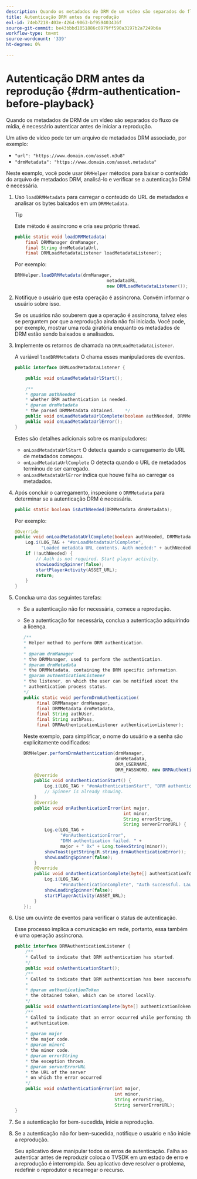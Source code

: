 ```yaml
---
description: Quando os metadados de DRM de um vídeo são separados do fluxo de mídia, é necessário autenticar antes de iniciar a reprodução.
title: Autenticação DRM antes da reprodução
exl-id: 74eb7218-403e-4264-9063-bf959403436f
source-git-commit: be43bbbd1051886c8979ff590a3197b2a7249b6a
workflow-type: tm+mt
source-wordcount: '339'
ht-degree: 0%

---
```


# Autenticação DRM antes da reprodução {#drm-authentication-before-playback}

Quando os metadados de DRM de um vídeo são separados do fluxo de mídia, é necessário autenticar antes de iniciar a reprodução.

Um ativo de vídeo pode ter um arquivo de metadados DRM associado, por exemplo:

* `"url": "https://www.domain.com/asset.m3u8"`
* `"drmMetadata": "https://www.domain.com/asset.metadata"`

Neste exemplo, você pode usar `DRMHelper` métodos para baixar o conteúdo do arquivo de metadados DRM, analisá-lo e verificar se a autenticação DRM é necessária.

1. Uso `loadDRMMetadata` para carregar o conteúdo do URL de metadados e analisar os bytes baixados em um `DRMMetadata`.

   >[!TIP]
   >
   >Este método é assíncrono e cria seu próprio thread.

   ```java
   public static void loadDRMMetadata( 
       final DRMManager drmManager, 
       final String drmMetadataUrl,  
       final DRMLoadMetadataListener loadMetadataListener); 
   ```

   Por exemplo:

   ```java
   DRMHelper.loadDRMMetadata(drmManager,  
                                      metadataURL,  
                                      new DRMLoadMetadataListener());
   ```

1. Notifique o usuário que esta operação é assíncrona. Convém informar o usuário sobre isso.

   Se os usuários não souberem que a operação é assíncrona, talvez eles se perguntem por que a reprodução ainda não foi iniciada. Você pode, por exemplo, mostrar uma roda giratória enquanto os metadados de DRM estão sendo baixados e analisados.

1. Implemente os retornos de chamada na `DRMLoadMetadataListener`.

   A variável `loadDRMMetadata` O chama esses manipuladores de eventos.

   ```java
   public interface DRMLoadMetadataListener { 
   
       public void onLoadMetadataUrlStart(); 
   
       /** 
       * @param authNeeded 
       * whether DRM authentication is needed. 
       * @param drmMetadata 
       * the parsed DRMMetadata obtained.    */ 
       public void onLoadMetadataUrlComplete(boolean authNeeded, DRMMetadata drmMetadata); 
       public void onLoadMetadataUrlError(); 
   } 
   ```

   Estes são detalhes adicionais sobre os manipuladores:

   * `onLoadMetadataUrlStart` O detecta quando o carregamento do URL de metadados começou.
   * `onLoadMetadataUrlComplete` O detecta quando o URL de metadados terminou de ser carregado.
   * `onLoadMetadataUrlError` indica que houve falha ao carregar os metadados.

1. Após concluir o carregamento, inspecione o `DRMMetadata` para determinar se a autenticação DRM é necessária.

   ```java
   public static boolean isAuthNeeded(DRMMetadata drmMetadata);
   ```

   Por exemplo:

   ```java
   @Override 
   public void onLoadMetadataUrlComplete(boolean authNeeded, DRMMetadata drmMetadata) {  
       Log.i(LOG_TAG + "#onLoadMetadataUrlComplete",  
             "Loaded metadata URL contents. Auth needed:" + authNeeded + "."); 
       if (!authNeeded) { 
           // Auth is not required. Start player activity.     
           showLoadingSpinner(false);     
           startPlayerActivity(ASSET_URL); 
           return; 
       } 
   } 
   ```

1. Conclua uma das seguintes tarefas:

   * Se a autenticação não for necessária, comece a reprodução.
   * Se a autenticação for necessária, conclua a autenticação adquirindo a licença.

      ```java
      /** 
      * Helper method to perform DRM authentication. 
      * 
      * @param drmManager 
      * the DRMManager, used to perform the authentication. 
      * @param drmMetadata 
      * the DRMMetadata, containing the DRM specific information. 
      * @param authenticationListener 
      * the listener, on which the user can be notified about the 
      * authentication process status. 
      */ 
      public static void performDrmAuthentication( 
           final DRMManager drmManager,  
           final DRMMetadata drmMetadata, 
           final String authUser,  
           final String authPass,  
           final DRMAuthenticationListener authenticationListener);
      ```

      Neste exemplo, para simplificar, o nome do usuário e a senha são explicitamente codificados:

      ```java
      DRMHelper.performDrmAuthentication(drmManager,  
                                         drmMetadata,  
                                         DRM_USERNAME,  
                                         DRM_PASSWORD, new DRMAuthenticationListener() { 
          @Override 
          public void onAuthenticationStart() { 
              Log.i(LOG_TAG + "#onAuthenticationStart", "DRM authentication started."); 
              // Spinner is already showing. 
          } 
          @Override 
          public void onAuthenticationError(int major,  
                                            int minor,  
                                            String errorString,  
                                            String serverErrorURL) { 
              Log.e(LOG_TAG +  
                    "#onAuthenticationError",  
                    "DRM authentication failed. " +  
                    major + " 0x" + Long.toHexString(minor)); 
              showToast(getString(R.string.drmAuthenticationError));   
              showLoadingSpinner(false); 
          } 
          @Override 
          public void onAuthenticationComplete(byte[] authenticationToken) { 
              Log.i(LOG_TAG +  
                    "#onAuthenticationComplete", "Auth successful. Launching content."); 
              showLoadingSpinner(false); 
              startPlayerActivity(ASSET_URL); 
          } 
      }); 
      ```

1. Use um ouvinte de eventos para verificar o status de autenticação.

   Esse processo implica a comunicação em rede, portanto, essa também é uma operação assíncrona.

   ```java
   public interface DRMAuthenticationListener { 
       /** 
       * Called to indicate that DRM authentication has started. 
       */ 
       public void onAuthenticationStart(); 
       /** 
       * Called to indicate that DRM authentication has been successful. 
       * 
       * @param authenticationToken 
       * the obtained token, which can be stored locally. 
       */ 
       public void onAuthenticationComplete(byte[] authenticationToken); 
       /** 
       * Called to indicate that an error occurred while performing the DRM 
       * authentication. 
       * 
       * @param major 
       * the major code. 
       * @param minorC 
       * the minor code. 
       * @param errorString 
       * the exception thrown. 
       * @param serverErrorURL 
       * the URL of the server  
       * on which the error occurred 
       */ 
       public void onAuthenticationError(int major,  
                                         int minor,  
                                         String errorString,  
                                         String serverErrorURL); 
   } 
   ```

1. Se a autenticação for bem-sucedida, inicie a reprodução.
1. Se a autenticação não for bem-sucedida, notifique o usuário e não inicie a reprodução.

   Seu aplicativo deve manipular todos os erros de autenticação. Falha ao autenticar antes de reproduzir coloca o TVSDK em um estado de erro e a reprodução é interrompida. Seu aplicativo deve resolver o problema, redefinir o reprodutor e recarregar o recurso.
